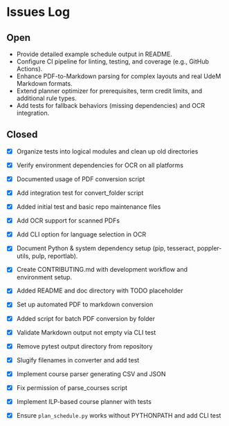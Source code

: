# Issues Log

## Open
- Provide detailed example schedule output in README.
- Configure CI pipeline for linting, testing, and coverage (e.g., GitHub Actions).
- Enhance PDF-to-Markdown parsing for complex layouts and real UdeM Markdown formats.
- Extend planner optimizer for prerequisites, term credit limits, and additional rule types.
- Add tests for fallback behaviors (missing dependencies) and OCR integration.

## Closed
- [x] Organize tests into logical modules and clean up old directories
- [x] Verify environment dependencies for OCR on all platforms
- [x] Documented usage of PDF conversion script
- [x] Add integration test for convert_folder script
- [x] Added initial test and basic repo maintenance files
- [x] Add OCR support for scanned PDFs
- [x] Add CLI option for language selection in OCR
- [x] Document Python & system dependency setup (pip, tesseract, poppler-utils, pulp, reportlab).
- [x] Create CONTRIBUTING.md with development workflow and environment setup.

- [x] Added README and doc directory with TODO placeholder
- [x] Set up automated PDF to markdown conversion
- [x] Added script for batch PDF conversion by folder
- [x] Validate Markdown output not empty via CLI test
- [x] Remove pytest output directory from repository
- [x] Slugify filenames in converter and add test
- [x] Implement course parser generating CSV and JSON
- [x] Fix permission of parse_courses script
- [x] Implement ILP-based course planner with tests
- [x] Ensure `plan_schedule.py` works without PYTHONPATH and add CLI test

